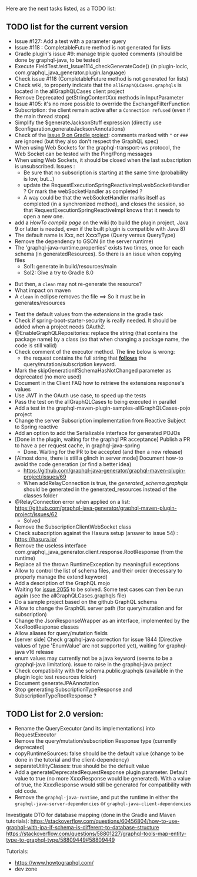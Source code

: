 Here are the next tasks listed, as a TODO list:


## TODO list for the current version
* Issue #127: Add a test with a parameter query
* Issue #118 : CompletableFuture method is not generated for lists
* Gradle plugin's issue #9: manage triple quoted comments (should be done by graphql-java, to be tested)
* Execute FieldTest.test_Issue1114_checkGenerateCode() (in plugin-locic, com.graphql_java_generator.plugin.language)
* Check issue #118 (CompletableFuture method is not generated for lists)
* Check wiki, to properly indicate that the `allGraphQLCases.graphqls` is located in the allGraphQLCases client project
* Remove Deprecated getStringContentXxx methods in InputParameter
* Issue #105: it's no more possible to override the ExchangeFilterFunction
* Subscription: the client remain active after a `Connection refused` (even if the main thread stops)
* Simplify the $generateJacksonStuff expression (directly use $configuration.generateJacksonAnnotations)
* Check of the [issue 9 on Gradle project](https://github.com/graphql-java-generator/graphql-gradle-plugin-project/issues/9): comments marked with `"` or `###` are ignored (but they also don't respect the GraphQL spec)
* When using Web Sockets for the graphql-transport-ws protocol, the Web Socket can be tested with the Ping/Pong messages
* When using Web Sockets, it should be closed when the last subscription is unsubscribed. Issues :
    * Be sure that no subscription is starting at the same time (probability is low, but...)
    * update the RequestExecutionSpringReactiveImpl.webSocketHandler ?  Or mark the webSocketHandler as completed ?
    * A way could be that the webSocketHandler marks itself as completed (in a synchronized method), and closes the session, so that RequestExecutionSpringReactiveImpl knows that it needs to open a new one.
* add a _HowTo compile page_ on the wiki (to build the plugin project, Java 9 or latter is needed, even if the built plugin is compatible with Java 8)
* The default name is Xxx, not XxxxType (Query versus QueryType)
* Remove the dependency to GSON (in the server runtime)
* The 'graphql-java-runtime.properties' exists two times, once for each schema (in generatedResources). So there is an issue when copying files
    * Sol1: generate in build/resources/main
    * Sol2: Give a try to Gradle 8.0
- But then, a `clean` may not re-generate the resource?
- What impact on maven
- A `clean` in eclipse removes the file
==> So it must be in  generates/resources 
* Test the default values from the extensions in the gradle task
* Check if spring-boot-starter-security is really needed. It should be added when a project needs OAuth2.
* @EnableGraphQLRepositories: replace the string (that contains the package name) by a class (so that when changing a package name, the code is still valid)
* Check comment of the executor method. The line below is wrong:
    * the request contains the full string that <B><U>follows</U></B> the query/mutation/subscription keyword.<BR/>
* Mark the skipGenerationIfSchemaHasNotChanged parameter as deprecated (no more used)
* Document in the Client FAQ how to retrieve the extensions response's values
* Use JWT in the OAuth use case, to speed up the tests
* Pass the test on the allGraphQLCases to being executed in parallel
* Add a test in the graphql-maven-plugin-samples-allGraphQLCases-pojo project
* Change the server Subscription implementation from Reactive Subject to Spring reactive
* Add an option to add the Serializable interface for generated POJOs
* [Done in the plugin, waiting for the graphql PR acceptance] Publish a PR to have a per request cache, in graphql-java-spring 
    * Done. Waiting for the PR to be accepted (and then a new release)
* [Almost done, there is still a glinch in server mode] Document how-to avoid the code generation (or find a better idea)
    * https://github.com/graphql-java-generator/graphql-maven-plugin-project/issues/69
    * When addRelayConnection is true, the _generated_schema.graphqls_ should be generated in the generated_resources instead of the classes folder
* @RelayConnection error when applied on a list: https://github.com/graphql-java-generator/graphql-maven-plugin-project/issues/62
    * Solved
* Remove the SubscriptionClientWebSocket class
* Check subscription against the Hasura setup (answer to issue 54) : https://hasura.io/
* Remove the useless interface  com.graphql_java_generator.client.response.RootResponse (from the runtime)
* Replace all the thrown RuntimeException by meaningfull exceptions
* Allow to control the list of schema files, and their order (necessary to properly manage the extend keyword)
* Add a description of the GraphQL mojo
* Waiting for [issue 2055](https://github.com/graphql-java/graphql-java/issues/2055) to be solved. Some test cases can then be run again (see the allGraphQLCases.graphqls file)
* Do a sample project based on the github GraphQL schema
* Allow to change the GraphQL server path (for query/mutation and for subscription)
* Change the JsonResponseWrapper as an interface, implemented by the XxxRootResponse classes
* Allow aliases for query/mutation fields
* [server side] Check graphql-java correction for issue 1844 (Directive values of type 'EnumValue' are not supported yet), waiting for graphql-java v16 release
* enum values may currently not be a java keyword (seems to be a graphql-java limitation). issue to raise in the graphql-java project
* Check compatibility with the schema.public.graphqls (available in the plugin logic test resources folder)
* Document generateJPAAnnotation 
* Stop generating SubscriptionTypeResponse and SubscriptionTypeRootResponse ?

## TODO List for 2.0 version:
* Rename the QueryExecutor (and its implementations) into RequestExecutor
* Remove the query/mutation/subscription Response type (currently deprecated)
* copyRuntimeSources: false should be the default value (change to be done in the tutorial and the client-dependency)
* separateUtilityClasses: true should be the default value
* Add a generateDeprecatedRequestResponse plugin parameter. Default value to true (no more XxxxResponse would be generated). With a value of true, the XxxxResponse would still be generated for compatibility with old code.
* Remove the `graphql-java-runtime`, and put the runtime in either the `graphql-java-server-dependencies` or `graphql-java-client-dependencies`


Investigate DTO for database mapping (done in the Gradle and Maven tutorials):
https://stackoverflow.com/questions/60456804/how-to-use-graphql-with-jpa-if-schema-is-different-to-database-structure
https://stackoverflow.com/questions/58801227/graphql-tools-map-entity-type-to-graphql-type/58809449#58809449


Tutorials:
- https://www.howtographql.com/
- dev zone

